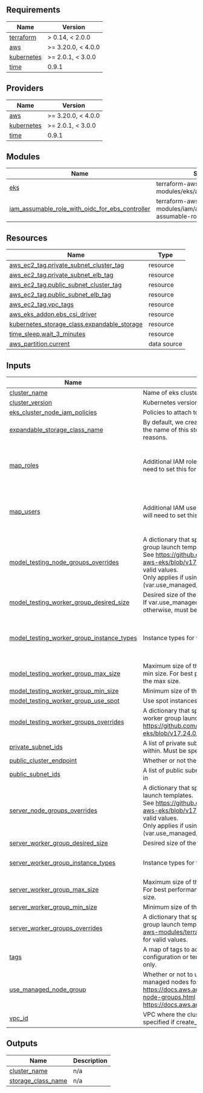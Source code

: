 <!-- BEGIN_TF_DOCS -->
## Requirements

| Name | Version |
|------|---------|
| <a name="requirement_terraform"></a> [terraform](#requirement\_terraform) | > 0.14, < 2.0.0 |
| <a name="requirement_aws"></a> [aws](#requirement\_aws) | >= 3.20.0, < 4.0.0 |
| <a name="requirement_kubernetes"></a> [kubernetes](#requirement\_kubernetes) | >= 2.0.1, < 3.0.0 |
| <a name="requirement_time"></a> [time](#requirement\_time) | 0.9.1 |

## Providers

| Name | Version |
|------|---------|
| <a name="provider_aws"></a> [aws](#provider\_aws) | >= 3.20.0, < 4.0.0 |
| <a name="provider_kubernetes"></a> [kubernetes](#provider\_kubernetes) | >= 2.0.1, < 3.0.0 |
| <a name="provider_time"></a> [time](#provider\_time) | 0.9.1 |

## Modules

| Name | Source | Version |
|------|--------|---------|
| <a name="module_eks"></a> [eks](#module\_eks) | terraform-aws-modules/eks/aws | 17.24.0 |
| <a name="module_iam_assumable_role_with_oidc_for_ebs_controller"></a> [iam\_assumable\_role\_with\_oidc\_for\_ebs\_controller](#module\_iam\_assumable\_role\_with\_oidc\_for\_ebs\_controller) | terraform-aws-modules/iam/aws//modules/iam-assumable-role-with-oidc | ~> 3.0 |

## Resources

| Name | Type |
|------|------|
| [aws_ec2_tag.private_subnet_cluster_tag](https://registry.terraform.io/providers/hashicorp/aws/latest/docs/resources/ec2_tag) | resource |
| [aws_ec2_tag.private_subnet_elb_tag](https://registry.terraform.io/providers/hashicorp/aws/latest/docs/resources/ec2_tag) | resource |
| [aws_ec2_tag.public_subnet_cluster_tag](https://registry.terraform.io/providers/hashicorp/aws/latest/docs/resources/ec2_tag) | resource |
| [aws_ec2_tag.public_subnet_elb_tag](https://registry.terraform.io/providers/hashicorp/aws/latest/docs/resources/ec2_tag) | resource |
| [aws_ec2_tag.vpc_tags](https://registry.terraform.io/providers/hashicorp/aws/latest/docs/resources/ec2_tag) | resource |
| [aws_eks_addon.ebs_csi_driver](https://registry.terraform.io/providers/hashicorp/aws/latest/docs/resources/eks_addon) | resource |
| [kubernetes_storage_class.expandable_storage](https://registry.terraform.io/providers/hashicorp/kubernetes/latest/docs/resources/storage_class) | resource |
| [time_sleep.wait_3_minutes](https://registry.terraform.io/providers/hashicorp/time/0.9.1/docs/resources/sleep) | resource |
| [aws_partition.current](https://registry.terraform.io/providers/hashicorp/aws/latest/docs/data-sources/partition) | data source |

## Inputs

| Name | Description | Type | Default | Required |
|------|-------------|------|---------|:--------:|
| <a name="input_cluster_name"></a> [cluster\_name](#input\_cluster\_name) | Name of eks cluster. | `string` | n/a | yes |
| <a name="input_cluster_version"></a> [cluster\_version](#input\_cluster\_version) | Kubernetes version to use for the EKS cluster. | `string` | `"1.23"` | no |
| <a name="input_eks_cluster_node_iam_policies"></a> [eks\_cluster\_node\_iam\_policies](#input\_eks\_cluster\_node\_iam\_policies) | Policies to attach to eks worker nodes. | `list(string)` | `[]` | no |
| <a name="input_expandable_storage_class_name"></a> [expandable\_storage\_class\_name](#input\_expandable\_storage\_class\_name) | By default, we create an expandable storage class. We allow the name of this storage class to be changed for legacy reasons. | `string` | `"expandable-storage"` | no |
| <a name="input_map_roles"></a> [map\_roles](#input\_map\_roles) | Additional IAM roles to add to the aws-auth configmap. You will need to set this for any role you want to allow access to eks | <pre>list(object({<br>    rolearn  = string<br>    username = string<br>    groups   = list(string)<br>  }))</pre> | `[]` | no |
| <a name="input_map_users"></a> [map\_users](#input\_map\_users) | Additional IAM users to add to the aws-auth configmap. You will need to set this for any role you want to allow access to eks. | <pre>list(object({<br>    userarn  = string<br>    username = string<br>    groups   = list(string)<br>  }))</pre> | `[]` | no |
| <a name="input_model_testing_node_groups_overrides"></a> [model\_testing\_node\_groups\_overrides](#input\_model\_testing\_node\_groups\_overrides) | A dictionary that specifies overrides for the model testing node group launch templates.<br>  See https://github.com/terraform-aws-modules/terraform-aws-eks/blob/v17.24.0/modules/node_groups/README.md for valid values.<br>  Only applies if using Managed node groups (var.use\_managed\_node\_group = true). | `any` | `{}` | no |
| <a name="input_model_testing_worker_group_desired_size"></a> [model\_testing\_worker\_group\_desired\_size](#input\_model\_testing\_worker\_group\_desired\_size) | Desired size of the model testing worker group.<br>  If var.use\_managed\_node\_group is true, must be >= 1; otherwise, must be >= 0. | `number` | `1` | no |
| <a name="input_model_testing_worker_group_instance_types"></a> [model\_testing\_worker\_group\_instance\_types](#input\_model\_testing\_worker\_group\_instance\_types) | Instance types for the model testing worker group. | `list(string)` | <pre>[<br>  "t2.xlarge",<br>  "t3.xlarge",<br>  "t3a.xlarge"<br>]</pre> | no |
| <a name="input_model_testing_worker_group_max_size"></a> [model\_testing\_worker\_group\_max\_size](#input\_model\_testing\_worker\_group\_max\_size) | Maximum size of the model testing worker group. Must be >= min size. For best performance we recommend >= 10 nodes as the max size. | `number` | `10` | no |
| <a name="input_model_testing_worker_group_min_size"></a> [model\_testing\_worker\_group\_min\_size](#input\_model\_testing\_worker\_group\_min\_size) | Minimum size of the model testing worker group. Must be >= 1 | `number` | `0` | no |
| <a name="input_model_testing_worker_group_use_spot"></a> [model\_testing\_worker\_group\_use\_spot](#input\_model\_testing\_worker\_group\_use\_spot) | Use spot instances for model testing worker group. | `bool` | `true` | no |
| <a name="input_model_testing_worker_groups_overrides"></a> [model\_testing\_worker\_groups\_overrides](#input\_model\_testing\_worker\_groups\_overrides) | A dictionary that specifies overrides for the model testing worker group launch templates. See https://github.com/terraform-aws-modules/terraform-aws-eks/blob/v17.24.0/locals.tf#L36 for valid values. | `any` | `{}` | no |
| <a name="input_private_subnet_ids"></a> [private\_subnet\_ids](#input\_private\_subnet\_ids) | A list of private subnet ids to place the EKS cluster and workers within. Must be specified if create\_eks is true | `list(string)` | `[]` | no |
| <a name="input_public_cluster_endpoint"></a> [public\_cluster\_endpoint](#input\_public\_cluster\_endpoint) | Whether or not there should be a public cluster endpoint. | `bool` | `true` | no |
| <a name="input_public_subnet_ids"></a> [public\_subnet\_ids](#input\_public\_subnet\_ids) | A list of public subnet ids for EKS cluster load balancers to work in | `list(string)` | `[]` | no |
| <a name="input_server_node_groups_overrides"></a> [server\_node\_groups\_overrides](#input\_server\_node\_groups\_overrides) | A dictionary that specifies overrides for the server node group launch templates.<br>  See https://github.com/terraform-aws-modules/terraform-aws-eks/blob/v17.24.0/modules/node_groups/README.md for valid values.<br>  Only applies if using Managed node groups (var.use\_managed\_node\_group = true). | `any` | `{}` | no |
| <a name="input_server_worker_group_desired_size"></a> [server\_worker\_group\_desired\_size](#input\_server\_worker\_group\_desired\_size) | Desired size of the server worker group. Must be >= 0 | `number` | `5` | no |
| <a name="input_server_worker_group_instance_types"></a> [server\_worker\_group\_instance\_types](#input\_server\_worker\_group\_instance\_types) | Instance types for the server worker group. | `list(string)` | <pre>[<br>  "t2.xlarge"<br>]</pre> | no |
| <a name="input_server_worker_group_max_size"></a> [server\_worker\_group\_max\_size](#input\_server\_worker\_group\_max\_size) | Maximum size of the server worker group. Must be >= min size. For best performance we recommend >= 10 nodes as the max size. | `number` | `10` | no |
| <a name="input_server_worker_group_min_size"></a> [server\_worker\_group\_min\_size](#input\_server\_worker\_group\_min\_size) | Minimum size of the server worker group. Must be >= 1 | `number` | `4` | no |
| <a name="input_server_worker_groups_overrides"></a> [server\_worker\_groups\_overrides](#input\_server\_worker\_groups\_overrides) | A dictionary that specifies overrides for the server worker group launch templates. See https://github.com/terraform-aws-modules/terraform-aws-eks/blob/v17.24.0/locals.tf#L36 for valid values. | `any` | `{}` | no |
| <a name="input_tags"></a> [tags](#input\_tags) | A map of tags to add to all resources. Tags added to launch configuration or templates override these values for ASG Tags only. | `map(string)` | `{}` | no |
| <a name="input_use_managed_node_group"></a> [use\_managed\_node\_group](#input\_use\_managed\_node\_group) | Whether or not to use Managed node groups instead of Self-managed nodes for the cluster.<br>  https://docs.aws.amazon.com/eks/latest/userguide/managed-node-groups.html<br>  https://docs.aws.amazon.com/eks/latest/userguide/worker.html | `bool` | `false` | no |
| <a name="input_vpc_id"></a> [vpc\_id](#input\_vpc\_id) | VPC where the cluster and workers will be deployed. Must be specified if create\_eks is true. | `string` | `""` | no |

## Outputs

| Name | Description |
|------|-------------|
| <a name="output_cluster_name"></a> [cluster\_name](#output\_cluster\_name) | n/a |
| <a name="output_storage_class_name"></a> [storage\_class\_name](#output\_storage\_class\_name) | n/a |
<!-- END_TF_DOCS -->
